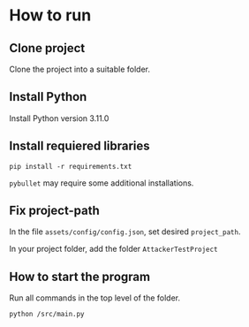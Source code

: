 # How to run

## Clone project
Clone the project into a suitable folder.

## Install Python
Install Python version 3.11.0

## Install requiered libraries
```
pip install -r requirements.txt
```
`pybullet` may require some additional installations.

## Fix project-path
In the file `assets/config/config.json`, set desired `project_path`.

In your project folder, add the folder `AttackerTestProject`

## How to start the program
Run all commands in the top level of the folder.
```
python /src/main.py
```
